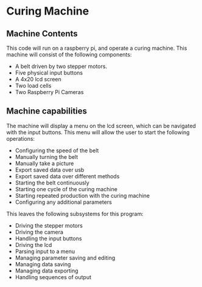 # Curing Machine

## Machine Contents

This code will run on a raspberry pi, and operate a curing machine. This machine will consist of the following components:

- A belt driven by two stepper motors.
- Five physical input buttons
- A 4x20 lcd screen
- Two load cells
- Two Raspberry Pi Cameras

## Machine capabilities

The machine will display a menu on the lcd screen, which can be navigated with the input buttons. This menu will allow the user to start the following operations:

- Configuring the speed of the belt
- Manually turning the belt
- Manually take a picture
- Export saved data over usb
- Export saved data over different methods
- Starting the belt continuously
- Starting one cycle of the curing machine
- Starting repeated production with the curing machine
- Configuring any additional parameters

This leaves the following subsystems for this program:

- Driving the stepper motors
- Driving the camera
- Handling the input buttons
- Driving the lcd
- Parsing input to a menu
- Managing parameter saving and editing
- Managing data saving
- Managing data exporting
- Handling sequences of output
